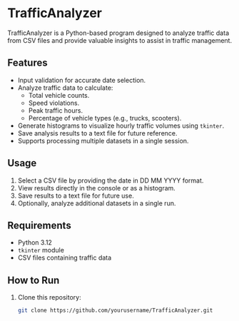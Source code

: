 # TrafficAnalyzer

TrafficAnalyzer is a Python-based program designed to analyze traffic data from CSV files and provide valuable insights to assist in traffic management. 

## Features
- Input validation for accurate date selection.
- Analyze traffic data to calculate:
  - Total vehicle counts.
  - Speed violations.
  - Peak traffic hours.
  - Percentage of vehicle types (e.g., trucks, scooters).
- Generate histograms to visualize hourly traffic volumes using `tkinter`.
- Save analysis results to a text file for future reference.
- Supports processing multiple datasets in a single session.

## Usage
1. Select a CSV file by providing the date in DD MM YYYY format.
2. View results directly in the console or as a histogram.
3. Save results to a text file for future use.
4. Optionally, analyze additional datasets in a single run.

## Requirements
- Python 3.12
- `tkinter` module
- CSV files containing traffic data

## How to Run
1. Clone this repository:  
   ```bash
   git clone https://github.com/yourusername/TrafficAnalyzer.git
